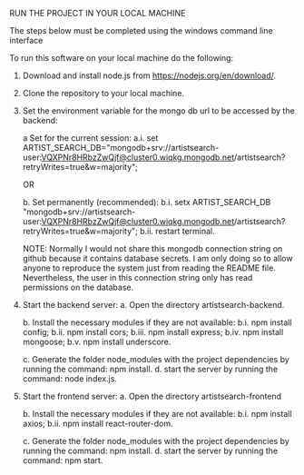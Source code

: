 RUN THE PROJECT IN YOUR LOCAL MACHINE

The steps below must be completed using the windows command line interface

To run this software on your local machine do the following:

1. Download and install node.js from https://nodejs.org/en/download/.

2. Clone the repository to your local machine.

3. Set the environment variable for the mongo db url to be accessed by the backend:

   a Set for the current session:
   a.i. set ARTIST_SEARCH_DB="mongodb+srv://artistsearch-user:VQXPNr8HRbzZwQjf@cluster0.wiqkg.mongodb.net/artistsearch?retryWrites=true&w=majority";

   OR

   b. Set permanently (recommended):
   b.i. setx ARTIST_SEARCH_DB "mongodb+srv://artistsearch-user:VQXPNr8HRbzZwQjf@cluster0.wiqkg.mongodb.net/artistsearch?retryWrites=true&w=majority";
   b.ii. restart terminal.

   NOTE:
   Normally I would not share this mongodb connection string on github because it contains database secrets. I am only doing so to allow anyone to reproduce the
   system just from reading the README file. Nevertheless, the user in this connection string only has read permissions on the database.

4. Start the backend server:
   a. Open the directory artistsearch-backend.

   b. Install the necessary modules if they are not available:
   b.i. npm install config;
   b.ii. npm install cors;
   b.iii. npm install express;
   b.iv. npm install mongoose;
   b.v. npm install underscore.

   c. Generate the folder node_modules with the project dependencies by running the command: npm install.
   d. start the server by running the command: node index.js.

5. Start the frontend server:
   a. Open the directory artistsearch-frontend

   b. Install the necessary modules if they are not available:
   b.i. npm install axios;
   b.ii. npm install react-router-dom.

   c. Generate the folder node_modules with the project dependencies by running the command: npm install.
   d. start the server by running the command: npm start.
